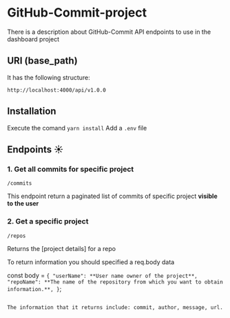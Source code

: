 # GitHub-Commit-project

There is a description about GitHub-Commit API endpoints to use in the dashboard project

## URI (base_path)
It has the following structure:

`http://localhost:4000/api/v1.0.0`

## Installation

Execute the comand `yarn install`
Add a `.env` file 

## Endpoints ☀️

### 1. Get all commits for specific project

`/commits`

This endpoint return a paginated list of commits of specific project **visible to the user**

### 2. Get a specific project

`/repos`

Returns the [project details] for a repo

To return information you should specified a req.body data

const body = `{
                    "userName": **User name owner of the project**,
                    "repoName": **The name of the repository from which you want to obtain information.**,
                  }`;
```

The information that it returns include: commit, author, message, url.



